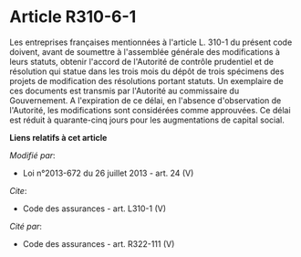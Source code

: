 # Article R310-6-1

Les entreprises françaises mentionnées à l'article L. 310-1 du présent code doivent, avant de soumettre à l'assemblée
générale des modifications à leurs statuts, obtenir l'accord de l'Autorité de contrôle prudentiel et de résolution qui statue
dans les trois mois du dépôt de trois spécimens des projets de modification des résolutions portant statuts. Un exemplaire de
ces documents est transmis par l'Autorité au commissaire du Gouvernement. A l'expiration de ce délai, en l'absence
d'observation de l'Autorité, les modifications sont considérées comme approuvées. Ce délai est réduit à quarante-cinq jours
pour les augmentations de capital social.

**Liens relatifs à cet article**

_Modifié par_:

  - Loi n°2013-672 du 26 juillet 2013 - art. 24 (V)

_Cite_:

  - Code des assurances - art. L310-1 (V)

_Cité par_:

  - Code des assurances - art. R322-111 (V)
